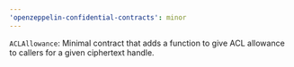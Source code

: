 ```yaml
---
'openzeppelin-confidential-contracts': minor
---
```


`ACLAllowance`: Minimal contract that adds a function to give ACL allowance to callers for a given ciphertext handle.

